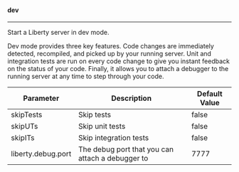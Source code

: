 #### dev

----
Start a Liberty server in dev mode.


Dev mode provides three key features. Code changes are immediately detected, recompiled, and picked up by your running server. Unit and integration tests are run on every code change to give you instant feedback on the status of your code. Finally, it allows you to attach a debugger to the running server at any time to step through your code.


| Parameter | Description | Default Value |
| --------  | ----------- | -------  |
| skipTests | Skip tests | false |
| skipUTs | Skip unit tests | false |
| skipITs | Skip integration tests | false |
| liberty.debug.port | The debug port that you can attach a debugger to | 7777 |
